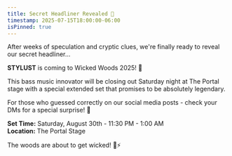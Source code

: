 ```yaml
---
title: Secret Headliner Revealed 🤫
timestamp: 2025-07-15T18:00:00-06:00
isPinned: true
---
```


After weeks of speculation and cryptic clues, we're finally ready to reveal our secret headliner...

**STYLUST** is coming to Wicked Woods 2025! 🎉

This bass music innovator will be closing out Saturday night at The Portal stage with a special extended set that promises to be absolutely legendary.

For those who guessed correctly on our social media posts - check your DMs for a special surprise! 👀

**Set Time:** Saturday, August 30th - 11:30 PM - 1:00 AM  
**Location:** The Portal Stage

The woods are about to get wicked! 🌲⚡